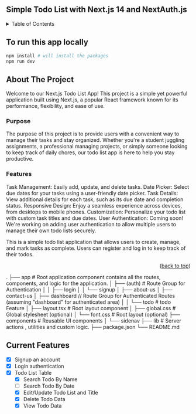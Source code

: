 ## Simple Todo List with Next.js 14 and NextAuth.js

<a name="readme-top"></a>

<!-- TABLE OF CONTENTS -->
<details>
  <summary>Table of Contents</summary>
  <ol>
    <li>
      <a href="#about-the-project">About The Project</a>
      <ul>
        <li><a href="#built-with">Built With</a></li>
      </ul>
    </li>
    <li>
      <a href="#getting-started">Getting Started</a>
      <ul>
        <li><a href="#prerequisites">Prerequisites</a></li>
        <li><a href="#installation">Installation</a></li>
      </ul>
    </li>
    <li><a href="#usage">Usage</a></li>
    <li><a href="#roadmap">Roadmap</a></li>
    <li><a href="#contributing">Contributing</a></li>
    <li><a href="#license">License</a></li>
    <li><a href="#contact">Contact</a></li>
    <li><a href="#acknowledgments">Acknowledgments</a></li>
  </ol>
</details>

## To run this app locally

```bash
npm install # will install the packages
npm run dev
```

<!-- ABOUT THE PROJECT -->

## About The Project

Welcome to our Next.js Todo List App! This project is a simple yet powerful application built using Next.js, a popular React framework known for its performance, flexibility, and ease of use.

### Purpose

The purpose of this project is to provide users with a convenient way to manage their tasks and stay organized. Whether you're a student juggling assignments, a professional managing projects, or simply someone looking to keep track of daily chores, our todo list app is here to help you stay productive.

### Features

Task Management: Easily add, update, and delete tasks.
Date Picker: Select due dates for your tasks using a user-friendly date picker.
Task Details: View additional details for each task, such as its due date and completion status.
Responsive Design: Enjoy a seamless experience across devices, from desktops to mobile phones.
Customization: Personalize your todo list with custom task titles and due dates.
User Authentication: Coming soon! We're working on adding user authentication to allow multiple users to manage their own todo lists securely.

This is a simple todo list application that allows users to create, manage, and mark tasks as complete. Users can register and log in to keep track of their todos.

<p align="right">(<a href="#readme-top">back to top</a>)</p>
.
├── app # Root application component contains all the routes, components, and logic for the application.
│ ├── (auth) # Route Group for Authentication
│ │ ├── login
│ │ └── signup
│ ├── about-us
│ ├── contact-us
│ ├── dashboard // Route Group for Authenticated Routes (assuming "dashboard" for authenticated area)
│ │ └── todo # todo Feature
│ ├── layout.tsx # Root layout component
│ ├── global.css # Global stylesheet (optional)
│ └── font.css # Root layout (optional)
├── components # Reusable UI components
│ └── sidenav
├── lib # Server actions , utilities and custom logic.
├── package.json
└── README.md

<!-- Features -->

## Current Features

- [x] Signup an account
- [x] Login authentication
- [x] Todo List Table
  - [x] Search Todo By Name
  - [ ] Search Todo By Date
  - [x] Edit/Update Todo List and Title
  - [x] Delete Todo Data
  - [x] View Todo Data
